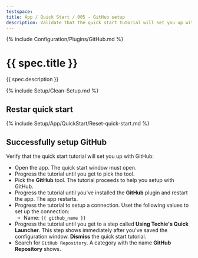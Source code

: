 ```yaml
---
testspace:
title: App / Quick Start / 005 - GitHub setup
description: Validate that the quick start tutorial will set you up with GitHub.
---
```


{% include Configuration/Plugins/GitHub.md %}

# {{ spec.title }}

{{ spec.description }}

{% include Setup/Clean-Setup.md %}

## Restar quick start

{% include Setup/App/QuickStart/Reset-quick-start.md %}

## Successfully setup GitHub

Verify that the quick start tutorial will set you up with GitHub:

- Open the app. The quick start window must open.
- Progress the tutorial until you get to pick the tool.
- Pick the **GitHub** tool. The tutorial proceeds to help you setup with GitHub.
- Progress the tutorial until you've installed the **GitHub** plugin and restart
  the app. The app restarts.
- Progress the tutorial to setup a connection. Uset the following values to set
  up the connection:
  - Name: `{{ github_name }}`
- Progress the tutorial until you get to a step called **Using Techie's Quick
  Launcher**. This step shows immediately after you've saved the configuration
  window. **Dismiss** the quick start tutorial.
- Search for `GitHub Repository`. A category with the name **GitHub Repository**
  shows.
